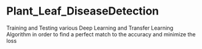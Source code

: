 # Plant_Leaf_DiseaseDetection
Training and Testing various Deep Learning and Transfer Learning Algorithm in order to find a perfect match to the accuracy and minimize the loss
